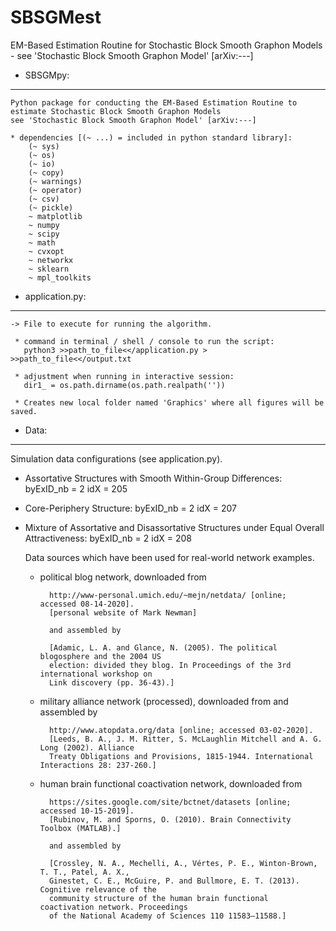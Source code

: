# SBSGMest
EM-Based Estimation Routine for Stochastic Block Smooth Graphon Models - see 'Stochastic Block Smooth Graphon Model' [arXiv:---] 


 - SBSGMpy:
 -------------

	Python package for conducting the EM-Based Estimation Routine to estimate Stochastic Block Smooth Graphon Models
	see 'Stochastic Block Smooth Graphon Model' [arXiv:---]

	* dependencies [(~ ...) = included in python standard library]:
		(~ sys)
		(~ os)
		(~ io)
		(~ copy)
		(~ warnings)
		(~ operator)
		(~ csv)
		(~ pickle)
		~ matplotlib
		~ numpy
		~ scipy
		~ math
		~ cvxopt
		~ networkx
		~ sklearn
		~ mpl_toolkits



 - application.py:
 -----------------

	-> File to execute for running the algorithm.

	 * command in terminal / shell / console to run the script:
	   python3 >>path_to_file<</application.py > >>path_to_file<</output.txt

	 * adjustment when running in interactive session:
	   dir1_ = os.path.dirname(os.path.realpath(''))

	 * Creates new local folder named 'Graphics' where all figures will be saved.



 - Data:
 -------
  
  Simulation data configurations (see application.py).
  
  * Assortative Structures with Smooth Within-Group Differences:
    byExID_nb = 2
    idX = 205
  * Core-Periphery Structure:
    byExID_nb = 2
    idX = 207
  * Mixture of Assortative and Disassortative Structures under Equal Overall Attractiveness:
    byExID_nb = 2
    idX = 208
  
  
	Data sources which have been used for real-world network examples.

	* political blog network, downloaded from 

			http://www-personal.umich.edu/~mejn/netdata/ [online; accessed 08-14-2020].
			[personal website of Mark Newman]
			
			and assembled by
			
			[Adamic, L. A. and Glance, N. (2005). The political blogosphere and the 2004 US 
			election: divided they blog. In Proceedings of the 3rd international workshop on 
			Link discovery (pp. 36-43).]


	* military alliance network (processed), downloaded from and assembled by

			http://www.atopdata.org/data [online; accessed 03-02-2020].
			[Leeds, B. A., J. M. Ritter, S. McLaughlin Mitchell and A. G. Long (2002). Alliance 
			Treaty Obligations and Provisions, 1815-1944. International Interactions 28: 237-260.]


	* human brain functional coactivation network, downloaded from

			https://sites.google.com/site/bctnet/datasets [online; accessed 10-15-2019].
			[Rubinov, M. and Sporns, O. (2010). Brain Connectivity Toolbox (MATLAB).]

			and assembled by

			[Crossley, N. A., Mechelli, A., Vértes, P. E., Winton-Brown, T. T., Patel, A. X., 
			Ginestet, C. E., McGuire, P. and Bullmore, E. T. (2013). Cognitive relevance of the 
			community structure of the human brain functional coactivation network. Proceedings 
			of the National Academy of Sciences 110 11583–11588.]
